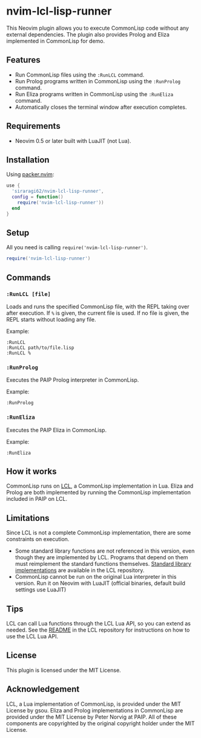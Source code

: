# nvim-lcl-lisp-runner

This Neovim plugin allows you to execute CommonLisp code without any external dependencies. The plugin also provides Prolog and Eliza implemented in CommonLisp for demo.

## Features

- Run CommonLisp files using the `:RunLCL` command.
- Run Prolog programs written in CommonLisp using the `:RunProlog` command.
- Run Eliza programs written in CommonLisp using the `:RunEliza` command.
- Automatically closes the terminal window after execution completes.

## Requirements

- Neovim 0.5 or later built with LuaJIT (not Lua).

## Installation

Using [packer.nvim](https://github.com/wbthomason/packer.nvim):

```lua
use {
  'siraragi62/nvim-lcl-lisp-runner',
  config = function()
    require('nvim-lcl-lisp-runner'))
  end
}
```

## Setup

All you need is calling `require('nvim-lcl-lisp-runner')`.

```lua
require('nvim-lcl-lisp-runner')
```

## Commands

### `:RunLCL [file]`

Loads and runs the specified CommonLisp file, with the REPL taking over after execution. If `%` is given, the current file is used. If no file is given, the REPL starts without loading any file. 

Example:

```vim
:RunLCL
:RunLCL path/to/file.lisp
:RunLCL %
```

### `:RunProlog`

Executes the PAIP Prolog interpreter in CommonLisp.

Example:

```vim
:RunProlog
```

### `:RunEliza`

Executes the PAIP Eliza in CommonLisp.

Example:

```vim
:RunEliza
```

## How it works

CommonLisp runs on [LCL](https://codeberg.org/gsou/LCL), a CommonLisp implementation in Lua. Eliza and Prolog are both implemented by running the CommonLisp implementation included in PAIP on LCL.

## Limitations

Since LCL is not a complete CommonLisp implementation, there are some constraints on execution.
- Some standard library functions are not referenced in this version, even though they are implemented by LCL. Programs that depend on them must reimplement the standard functions themselves. [Standard library implementations](https://codeberg.org/gsou/LCL/src/branch/main/stdlib) are available in the LCL repository.
- CommonLisp cannot be run on the original Lua interpreter in this version. Run it on Neovim with LuaJIT (official binaries, default build settings use LuaJIT)


## Tips

LCL can call Lua functions through the LCL Lua API, so you can extend as needed. See the [README](https://codeberg.org/gsou/LCL#headline-9) in the LCL repository for instructions on how to use the LCL Lua API.

## License

This plugin is licensed under the MIT License.

## Acknowledgement

LCL, a Lua implementation of CommonLisp, is provided under the MIT License by gsou. Eliza and Prolog implementations in CommonLisp are provided under the MIT License by Peter Norvig at PAIP. All of these components are copyrighted by the original copyright holder under the MIT License.
